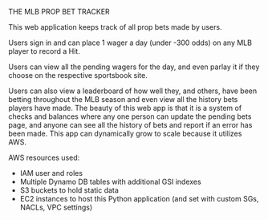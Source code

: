 THE MLB PROP BET TRACKER

This web application keeps track of all prop bets made by users.

Users sign in and can place 1 wager a day (under -300 odds) on any MLB player to record a Hit. 

Users can view all the pending wagers for the day, and even parlay it if they choose on the respective sportsbook site.

Users can also view a leaderboard of how well they, and others, have been betting throughout the MLB season and even view all the history bets players have made.
The beauty of this web app is that it is a system of checks and balances where any one person can update the pending bets page, and anyone can see all the history of bets and report if an error has been made.
This app can dynamically grow to scale because it utilizes AWS.


AWS resources used: 
 - IAM user and roles
 - Multiple Dynamo DB tables with additional GSI indexes
 - S3 buckets to hold static data
 - EC2 instances to host this Python application (and set with custom SGs, NACLs, VPC settings)
